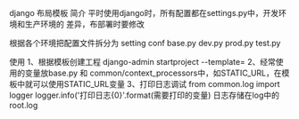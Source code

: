 django 布局模板
简介
平时使用django时，所有配置都在settings.py中，开发环境和生产环境的 差异，布部署时要修改

根据各个环境把配置文件拆分为
setting
    conf
           base.py
           dev.py
           prod.py
           test.py

使用
    1、根据模板创建工程
    django-admin startproject --template=
    2、经常使用的变量放base.py 和 common/context_processors中，如STATIC_URL，在模板中就可以使用STATIC_URL变量
    <script  src="{{STATIC_URL}}js/jquery-2.2.3.min.js"></script>
    3、打印日志调试
    from common.log import logger
    logger.info('打印日志{0}'.format(需要打印的变量)
    日志存储在log中的root.log

